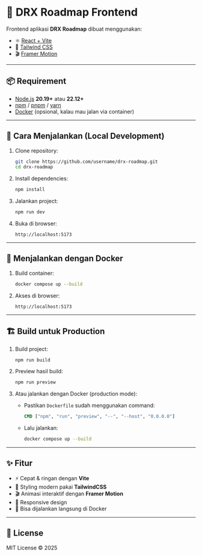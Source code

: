 # 🚀 DRX Roadmap Frontend

Frontend aplikasi **DRX Roadmap** dibuat menggunakan:

- ⚛️ [React + Vite](https://vitejs.dev/)
- 🎨 [Tailwind CSS](https://tailwindcss.com/)
- 🎬 [Framer Motion](https://www.framer.com/motion/)

---

## 📦 Requirement

- [Node.js](https://nodejs.org/) **20.19+** atau **22.12+**
- [npm](https://www.npmjs.com/) / [pnpm](https://pnpm.io/) / [yarn](https://yarnpkg.com/)
- [Docker](https://www.docker.com/) (opsional, kalau mau jalan via container)

---

## 🚀 Cara Menjalankan (Local Development)

1. Clone repository:
   ```bash
   git clone https://github.com/username/drx-roadmap.git
   cd drx-roadmap
   ```

2. Install dependencies:
   ```bash
   npm install
   ```

3. Jalankan project:
   ```bash
   npm run dev
   ```

4. Buka di browser:
   ```
   http://localhost:5173
   ```

---

## 🐳 Menjalankan dengan Docker

1. Build container:
   ```bash
   docker compose up --build
   ```

2. Akses di browser:
   ```
   http://localhost:5173
   ```

---

## 🏗️ Build untuk Production

1. Build project:
   ```bash
   npm run build
   ```

2. Preview hasil build:
   ```bash
   npm run preview
   ```

3. Atau jalankan dengan Docker (production mode):
   - Pastikan `Dockerfile` sudah menggunakan command:
     ```dockerfile
     CMD ["npm", "run", "preview", "--", "--host", "0.0.0.0"]
     ```
   - Lalu jalankan:
     ```bash
     docker compose up --build
     ```

---

## ✨ Fitur

- ⚡ Cepat & ringan dengan **Vite**
- 🎨 Styling modern pakai **TailwindCSS**
- 🎬 Animasi interaktif dengan **Framer Motion**
- 📱 Responsive design
- 🐳 Bisa dijalankan langsung di Docker

---

## 📜 License

MIT License © 2025
